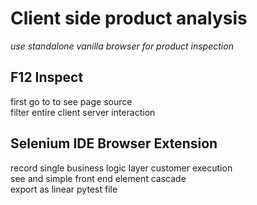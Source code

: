 # Client side product analysis

_use standalone vanilla browser for product inspection_  

## F12 Inspect
first go to to see page source  
filter entire client server interaction  

## Selenium IDE Browser Extension
record single business logic layer customer execution  
see and simple front end element cascade  
export as linear pytest file  

##

##

##

##

##

##

##

##

##

##

##
